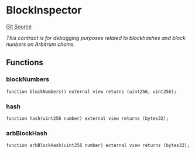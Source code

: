 # BlockInspector
[Git Source](https://github.com//PermissionlessGames/degen-casino/blob/7a794f3daf632c32ff2205d7d9459ac48a135034/src/BlockInspector.sol)

*This contract is for debugging purposes related to blockhashes and block nunbers on Arbitrum chains.*


## Functions
### blockNumbers


```solidity
function blockNumbers() external view returns (uint256, uint256);
```

### hash


```solidity
function hash(uint256 number) external view returns (bytes32);
```

### arbBlockHash


```solidity
function arbBlockHash(uint256 number) external view returns (bytes32);
```

